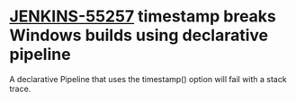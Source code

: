 # [JENKINS-55257](https://issues.jenkins.io/browse/JENKINS-55257) timestamp breaks Windows builds using declarative pipeline

A declarative Pipeline that uses the timestamp() option will fail with a stack trace.
